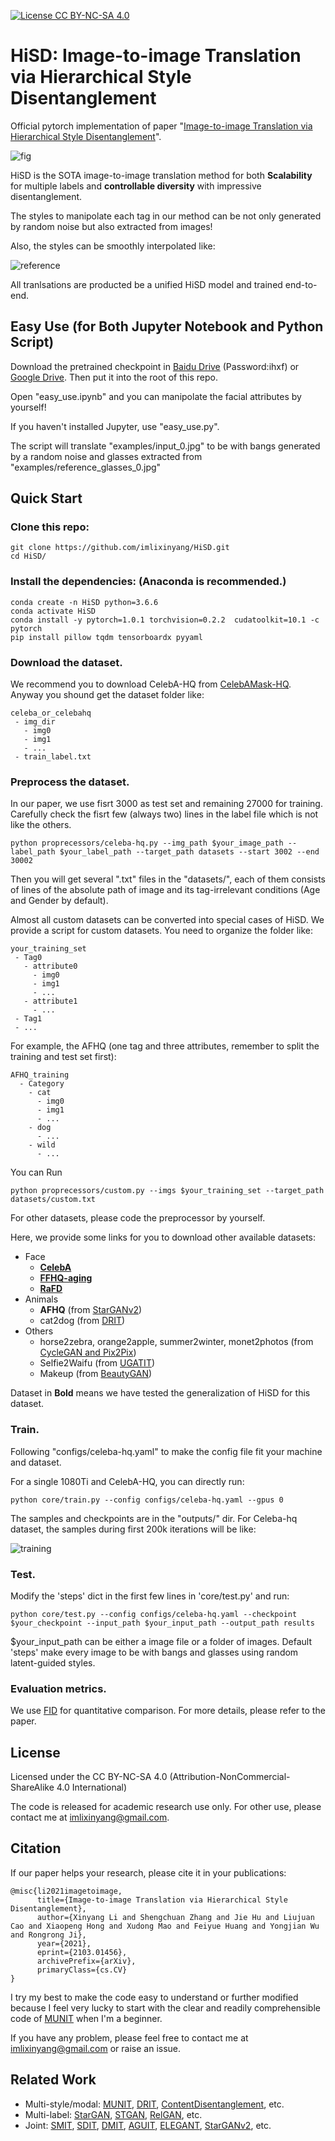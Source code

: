 [![License CC BY-NC-SA 4.0](https://img.shields.io/badge/license-CC4.0-blue.svg)](LICENSE.md)

# HiSD: Image-to-image Translation via Hierarchical Style Disentanglement

Official pytorch implementation of paper "[Image-to-image Translation via Hierarchical Style Disentanglement](https://arxiv.org/abs/2103.01456)".

![fig](assets/fig.png)

HiSD is the SOTA image-to-image translation method for both **Scalability** for multiple labels and **controllable diversity** with impressive disentanglement.

The styles to manipolate each tag in our method can be not only generated by random noise but also extracted from images!

Also, the styles can be smoothly interpolated like:

![reference](assets/reference.gif)

All tranlsations are producted be a unified HiSD model and trained end-to-end.

## Easy Use (for Both Jupyter Notebook and Python Script)

Download the pretrained checkpoint in [Baidu Drive](https://pan.baidu.com/s/1DuPMszuyIwkfRVQN8sbOkw) (Password:ihxf) or [Google Drive](https://drive.google.com/file/d/1LzrJmpb-E3Fxo80kBlHDsUpcon7DaF1X/view?usp=sharing). Then put it into the root of this repo.

Open "easy_use.ipynb" and you can manipolate the facial attributes by yourself!

If you haven't installed Jupyter, use "easy_use.py". 

The script will translate "examples/input_0.jpg" to be with bangs generated by a random noise and glasses extracted from "examples/reference_glasses_0.jpg"

## Quick Start

### Clone this repo:

```
git clone https://github.com/imlixinyang/HiSD.git
cd HiSD/
```

### Install the dependencies: (Anaconda is recommended.)
```
conda create -n HiSD python=3.6.6
conda activate HiSD
conda install -y pytorch=1.0.1 torchvision=0.2.2  cudatoolkit=10.1 -c pytorch
pip install pillow tqdm tensorboardx pyyaml
```

### Download the dataset.

We recommend you to download CelebA-HQ from [CelebAMask-HQ](https://github.com/switchablenorms/CelebAMask-HQ).
Anyway you shound get the dataset folder like:
```
celeba_or_celebahq
 - img_dir
   - img0
   - img1
   - ...
 - train_label.txt
```

### Preprocess the dataset.

In our paper, we use fisrt 3000 as test set and remaining 27000 for training.
Carefully check the fisrt few (always two) lines in the label file which is not like the others.
```
python proprecessors/celeba-hq.py --img_path $your_image_path --label_path $your_label_path --target_path datasets --start 3002 --end 30002
```
Then you will get several ".txt" files in the "datasets/", each of them consists of lines of the absolute path of image and its tag-irrelevant conditions (Age and Gender by default).

Almost all custom datasets can be converted into special cases of HiSD.
We provide a script for custom datasets.
You need to organize the folder like:
```
your_training_set
 - Tag0
   - attribute0
     - img0
     - img1
     - ...
   - attribute1
     - ...
 - Tag1
 - ...
```
For example, the AFHQ (one tag and three attributes, remember to split the training and test set first):
```
AFHQ_training
  - Category
    - cat
      - img0
      - img1
      - ...
    - dog
      - ...
    - wild
      - ...
```

You can Run
```
python proprecessors/custom.py --imgs $your_training_set --target_path datasets/custom.txt
```
For other datasets, please code the preprocessor by yourself.

Here, we provide some links for you to download other available datasets:
- Face
  - **[CelebA](http://mmlab.ie.cuhk.edu.hk/projects/CelebA.html)**
  - **[FFHQ-aging](https://github.com/VEDANTGHODKE/FFHQ-Ageing-Dataset)**
  - **[RaFD](http://www.socsci.ru.nl:8180/RaFD2/RaFD?p=main)**
- Animals
  - **AFHQ** (from [StarGANv2](https://github.com/clovaai/stargan-v2))
  - cat2dog (from [DRIT](https://github.com/HsinYingLee/DRIT))
- Others
  - horse2zebra, orange2apple, summer2winter, monet2photos (from [CycleGAN and Pix2Pix](https://github.com/junyanz/pytorch-CycleGAN-and-pix2pix))
  - Selfie2Waifu (from [UGATIT](https://github.com/znxlwm/UGATIT-pytorch))
  - Makeup (from [BeautyGAN](http://liusi-group.com/projects/BeautyGAN))

Dataset in **Bold** means we have tested the generalization of HiSD for this dataset.

### Train.
Following "configs/celeba-hq.yaml" to make the config file fit your machine and dataset.

For a single 1080Ti and CelebA-HQ, you can directly run:
```
python core/train.py --config configs/celeba-hq.yaml --gpus 0
```

The samples and checkpoints are in the "outputs/" dir.
For Celeba-hq dataset, the samples during first 200k iterations will be like:

![training](assets/training.gif)

### Test.

Modify the 'steps' dict in the first few lines in 'core/test.py' and run:
```
python core/test.py --config configs/celeba-hq.yaml --checkpoint $your_checkpoint --input_path $your_input_path --output_path results
```
$your_input_path can be either a image file or a folder of images.
Default 'steps' make every image to be with bangs and glasses using random latent-guided styles.

### Evaluation metrics.

We use [FID](https://github.com/mseitzer/pytorch-fid) for quantitative comparison. For more details, please refer to the paper.

## License

Licensed under the CC BY-NC-SA 4.0 (Attribution-NonCommercial-ShareAlike 4.0 International)

The code is released for academic research use only. For other use, please contact me at [imlixinyang@gmail.com](mailto:imlixinyang@gmail.com).
 
## Citation

If our paper helps your research, please cite it in your publications:
```
@misc{li2021imagetoimage,
      title={Image-to-image Translation via Hierarchical Style Disentanglement}, 
      author={Xinyang Li and Shengchuan Zhang and Jie Hu and Liujuan Cao and Xiaopeng Hong and Xudong Mao and Feiyue Huang and Yongjian Wu and Rongrong Ji},
      year={2021},
      eprint={2103.01456},
      archivePrefix={arXiv},
      primaryClass={cs.CV}
}
```

I try my best to make the code easy to understand or further modified because I feel very lucky to start with the clear and readily comprehensible code of [MUNIT](https://github.com/NVlabs/MUNIT) when I'm a beginner.

If you have any problem, please feel free to contact me at [imlixinyang@gmail.com](mailto:imlixinyang@gmail.com) or raise an issue.

## Related Work

- Multi-style/modal: [MUNIT](https://github.com/NVlabs/MUNIT), [DRIT](https://github.com/HsinYingLee/DRIT), [ContentDisentanglement](https://github.com/oripress/ContentDisentanglement), etc.
- Multi-label: [StarGAN](https://github.com/yunjey/stargan), [STGAN](https://github.com/csmliu/STGAN), [RelGAN](https://github.com/elvisyjlin/RelGAN-PyTorch), etc.
- Joint: [SMIT](https://github.com/BCV-Uniandes/SMIT), [SDIT](https://github.com/yaxingwang/SDIT), [DMIT](https://github.com/Xiaoming-Yu/DMIT), [AGUIT](https://github.com/imlixinyang/AGUIT), [ELEGANT](https://github.com/Prinsphield/ELEGANT), [StarGANv2](https://github.com/clovaai/stargan-v2), etc.

